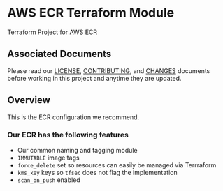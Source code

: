 # AWS ECR Terraform Module
Terraform Project for AWS ECR

## Associated Documents
Please read our [LICENSE][lice], [CONTRIBUTING][cont], and [CHANGES][chge]
documents before working in this project and anytime they are updated.

## Overview
This is the ECR configuration we recommend.

### Our ECR has the following features
- Our common naming and tagging module
- `IMMUTABLE` image tags
- `force_delete` set so resources can easily be managed via Terrraform
- `kms_key` keys so `tfsec` does not flag the implementation
- `scan_on_push` enabled

[chge]: ./CHANGES.md
[cont]: ./CONTRIBUTING.md
[lice]: ./LICENSE.md
